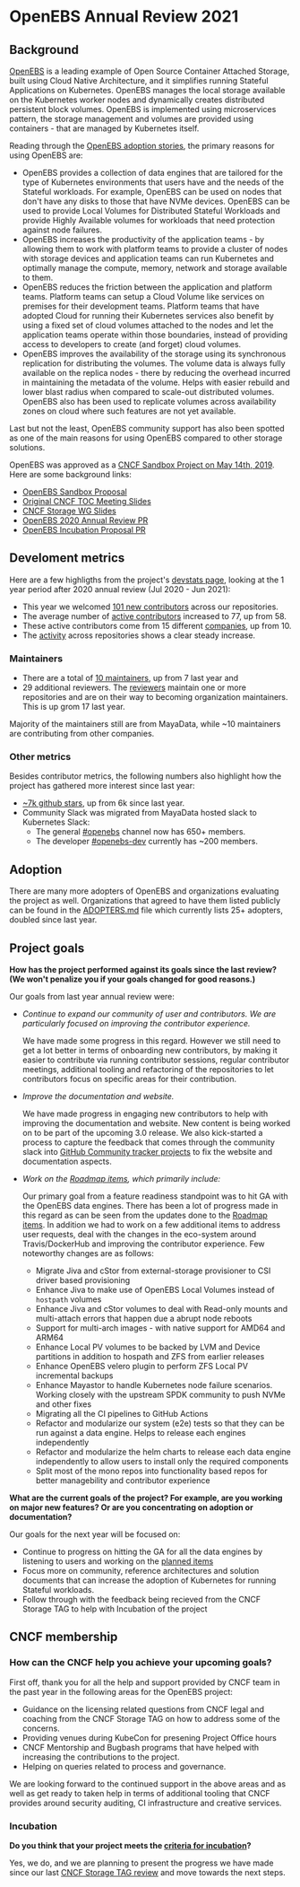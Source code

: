 # OpenEBS Annual Review 2021


## Background

[OpenEBS](https://openebs.io/) is a leading example of Open Source Container Attached Storage, built using Cloud Native Architecture, and it simplifies running Stateful Applications on Kubernetes. OpenEBS manages the local storage available on the Kubernetes worker nodes and dynamically creates distributed persistent block volumes. OpenEBS is implemented using microservices pattern, the storage management and volumes are provided using containers - that are managed by Kubernetes itself. 

Reading through the [OpenEBS adoption stories](https://github.com/openebs/openebs/blob/master/ADOPTERS.md), the primary reasons for using OpenEBS are: 
* OpenEBS provides a collection of data engines that are tailored for the type of Kubernetes environments that users have and the needs of the Stateful workloads. For example, OpenEBS can be used on nodes that don't have any disks to those that have NVMe devices. OpenEBS can be used to provide Local Volumes for Distributed Stateful Workloads and provide Highly Available volumes for workloads that need protection against node failures. 
* OpenEBS increases the productivity of the application teams - by allowing them to work with platform teams to provide a cluster of nodes with storage devices and application teams can run Kubernetes and optimally manage the compute, memory, network and storage available to them. 
* OpenEBS reduces the friction between the application and platform teams. Platform teams can setup a Cloud Volume like services on premises for their development teams. Platform teams that have adopted Cloud for running their Kubernetes services also benefit by using a fixed set of cloud volumes attached to the nodes and let the application teams operate within those boundaries, instead of providing access to developers to create (and forget) cloud volumes.
* OpenEBS improves the availability of the storage using its synchronous replication for distributing the volumes. The volume data is always fully available on the replica nodes - there by reducing the overhead incurred in maintaining the metadata of the volume. Helps with easier rebuild and lower blast radius when compared to scale-out distributed volumes. OpenEBS also has been used to replicate volumes across availability zones on cloud where such features are not yet available. 

Last but not the least, OpenEBS community support has also been spotted as one of the main reasons for using OpenEBS compared to other storage solutions. 

OpenEBS was approved as a [CNCF Sandbox Project on May 14th, 2019](https://github.com/cncf/toc/pull/224). Here are some background links:

- [OpenEBS Sandbox Proposal](https://github.com/cncf/toc/blob/master/proposals/sandbox/openebs.adoc)
- [Original CNCF TOC Meeting Slides](https://docs.google.com/presentation/d/10Z5SsA90MyKLgSSvmGAyufsxoAABIfLTaHDwG7oNQB0/edit#slide=id.g59b9c9aad1_0_245)
- [CNCF Storage WG Slides](https://docs.google.com/presentation/d/1MEx9EyvFW1cLZhFxUvWVd4bzoRS7PNnMqgmbIZaoulw/edit#slide=id.g34883d674a_0_601)
- [OpenEBS 2020 Annual Review PR](https://github.com/cncf/toc/pull/433)
- [OpenEBS Incubation Proposal PR](https://github.com/cncf/toc/pull/506) 


## Develoment metrics

Here are a few highligths from the project's [devstats page](https://openebs.devstats.cncf.io/), looking at the 1 year period after
2020 annual review (Jul 2020 - Jun 2021):

 - This year we welcomed [101 new contributors](https://openebs.devstats.cncf.io/d/52/new-contributors-table?orgId=1&from=1593455400000&to=1625077799000) across our repositories.
 - The average number of [active contributors](https://openebs.devstats.cncf.io/d/74/contributions-chart?orgId=1&from=1593541800000&to=1625077799000) increased to 77, up from 58.
 - These active contributors come from 15 different [companies](https://openebs.devstats.cncf.io/d/7/companies-contributing-in-repository-groups?orgId=1&from=1593541800000&to=1625077799000), up from 10.
 - The [activity](https://openebs.devstats.cncf.io/d/1/activity-repository-groups?orgId=1&from=1561919400000&to=now&var-period=m&var-repogroups=All) across repositories shows a clear steady increase.
   
### Maintainers

- There are a total of [10 maintainers](https://github.com/openebs/openebs/blob/master/MAINTAINERS), up from 7 last year and
- 29 additional reviewers. The [reviewers](https://github.com/openebs/openebs/blob/master/GOVERNANCE.md#reviewers) maintain one or more repositories and are on their way to becoming organization maintainers. This is up grom 17 last year. 

Majority of the maintainers still are from MayaData, while ~10 maintainers are contributing from other companies. 



### Other metrics

Besides contributor metrics, the following numbers also highlight how the
project has gathered more interest since last year:

- [~7k github stars](https://star-history.t9t.io/#openebs/openebs), up from 6k since last year.
- Community Slack was migrated from MayaData hosted slack to Kubernetes Slack:
   - The general [#openebs](https://kubernetes.slack.com/messages/openebs/) channel now has 650+ members.
   - The developer [#openebs-dev](https://kubernetes.slack.com/messages/openebs-dev/) currently has ~200 members.
   
## Adoption

There are many more adopters of OpenEBS and organizations evaluating the project as well. Organizations that agreed to have them listed publicly can be found in the [ADOPTERS.md](https://github.com/openebs/openebs/blob/master/ADOPTERS.md) file which currently lists 25+ adopters, doubled since last year.


## Project goals

**How has the project performed against its goals since the last review? (We won't penalize you if your goals changed for good reasons.)**

Our goals from last year annual review were:

- *Continue to expand our community of user and contributors. We are particularly focused on improving the contributor experience.*
  
  We have made some progress in this regard. However we still need to get a lot better in terms of onboarding new contributors, by making it easier to contribute via running contributor sessions, regular contributor meetings, additional tooling and refactoring of the repositories to let contributors focus on specific areas for their contribution. 

- *Improve the documentation and website.*

  We have made progress in engaging new contributors to help with improving the documentation and website. New content is being worked on to be part of the upcoming 3.0 release. We also kick-started a process to capture the feedback that comes through the community slack into [GitHub Community tracker projects](https://github.com/orgs/openebs/projects) to fix the website and documentation aspects. 
  

- *Work on the [Roadmap items](https://github.com/openebs/openebs/blob/master/ROADMAP.md), which primarily include:*

  Our primary goal from a feature readiness standpoint was to hit GA with the OpenEBS data engines. There has been a lot of progress made in this regard as can be seen from the updates done to the [Roadmap items](https://github.com/openebs/openebs/blob/master/ROADMAP.md). In addition we had to work on a few additional items to address user requests, deal with the changes in the eco-system around Travis/DockerHub and improving the contributor experience. Few noteworthy changes are as follows: 
  - Migrate Jiva and cStor from external-storage provisioner to CSI driver based provisioning 
  - Enhance Jiva to make use of OpenEBS Local Volumes instead of `hostpath` volumes
  - Enhance Jiva and cStor volumes to deal with Read-only mounts and multi-attach errors that happen due a abrupt node reboots 
  - Support for multi-arch images - with native support for AMD64 and ARM64
  - Enhance Local PV volumes to be backed by LVM and Device partitions in addition to hospath and ZFS from earlier releases
  - Enhance OpenEBS velero plugin to perform ZFS Local PV incremental backups 
  - Enhance Mayastor to handle Kubernetes node failure scenarios. Working closely with the upstream SPDK community to push NVMe and other fixes 
  - Migrating all the CI pipelines to GitHub Actions
  - Refactor and modularize our system (e2e) tests so that they can be run against a data engine. Helps to release each engines independently
  - Refactor and modularize the helm charts to release each data engine independently to allow users to install only the required components
  - Split most of the mono repos into functionality based repos for better managebility and contributor experience
   
**What are the current goals of the project? For example, are you working on major new features? Or are you concentrating on adoption or documentation?**

Our goals for the next year will be focused on:
  - Continue to progress on hitting the GA for all the data engines by listening to users and working on the [planned items](https://github.com/openebs/openebs/blob/master/ROADMAP.md) 
  - Focus more on community, reference architectures and solution documents that can increase the adoption of Kubernetes for running Stateful workloads. 
  - Follow through with the feedback being recieved from the CNCF Storage TAG to help with Incubation of the project


## CNCF membership

### How can the CNCF help you achieve your upcoming goals?

First off, thank you for all the help and support provided by CNCF team in the past year in the following areas for the OpenEBS project:
* Guidance on the licensing related questions from CNCF legal and coaching from the CNCF Storage TAG on how to address some of the concerns. 
* Providing venues during KubeCon for presening Project Office hours 
* CNCF Mentorship and Bugbash programs that have helped with increasing the contributions to the project. 
* Helping on queries related to process and governance. 

We are looking forward to the continued support in the above areas and as well as get ready to taken help in terms of additional tooling that CNCF provides around security auditing, CI infrastructure and creative services. 


### Incubation

**Do you think that your project meets the [criteria for incubation](https://github.com/cncf/toc/blob/master/process/graduation_criteria.md#incubating-stage)?**

Yes, we do, and we are planning to present the progress we have made since our last [CNCF Storage TAG review](https://github.com/cncf/toc/pull/506#issuecomment-756153457) and move towards the next steps.

